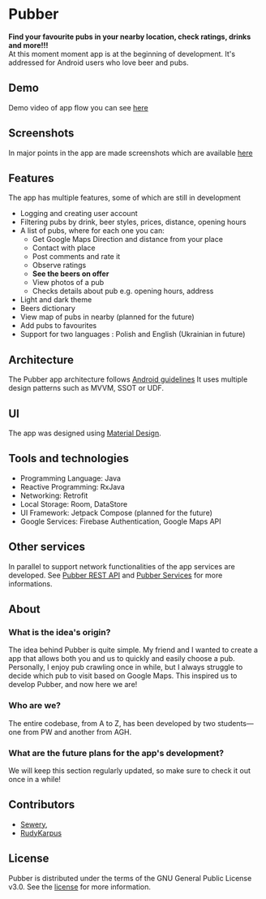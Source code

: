 # Pubber
**Find your favourite pubs in your nearby location, check ratings, drinks and more!!!**<br>
At this moment moment app is at the beginning of development. It's addressed for Android users who love beer and pubs.
## Demo
Demo video of app flow you can see [here](docs/demo.mp4)
## Screenshots
In major points in the app are made screenshots which are available [here](docs/Screenshots.md)
## Features
The app has multiple features, some of which are still in development
- Logging and creating user account
- Filtering pubs by drink, beer styles, prices, distance, opening hours
- A list of pubs, where for each one you can:
  - Get Google Maps Direction and distance from your place
  - Contact with place
  - Post comments and rate it
  - Observe ratings
  - **See the beers on offer**
  - View photos of a pub
  - Checks details about pub e.g. opening hours, address
- Light and dark theme
- Beers dictionary
- View map of pubs in nearby (planned for the future)
- Add pubs to favourites
- Support for two languages : Polish and English (Ukrainian in future)
## Architecture
The Pubber app architecture follows [Android guidelines](https://developer.android.com/topic/architecture)
It uses multiple design patterns such as MVVM, SSOT or UDF. 
## UI
The app was designed using [Material Design](https://m3.material.io/).
## Tools and technologies
- Programming Language: Java
- Reactive Programming: RxJava
- Networking: Retrofit
- Local Storage: Room, DataStore
- UI Framework: Jetpack Compose (planned for the future)
- Google Services: Firebase Authentication, Google Maps API
## Other services
In parallel to support network functionalities of the app services are developed. See [Pubber REST API](https://github.com/Sewery/pubber-rest-api) and [Pubber Services](https://github.com/Sewery/pubber-services) for more informations.
## About
### What is the idea's origin?
The idea behind Pubber is quite simple. My friend and I wanted to create a app that allows both you and us to quickly and easily choose a pub. Personally, I enjoy pub crawling once in while, but I always struggle to decide which pub to visit based on Google Maps. This inspired us to develop Pubber, and now here we are!
### Who are we?
The entire codebase, from A to Z, has been developed by two students—one from PW and another from AGH.
### What are the future plans for the app's development?
We will keep this section regularly updated, so make sure to check it out once in a while!
## Contributors
+ [Sewery](https://github.com/Sewery),
+ [RudyKarpus](https://github.com/RudyKarpus)
## License
Pubber is distributed under the terms of the GNU General Public License v3.0. See the [license](LICENSE) for more information.
